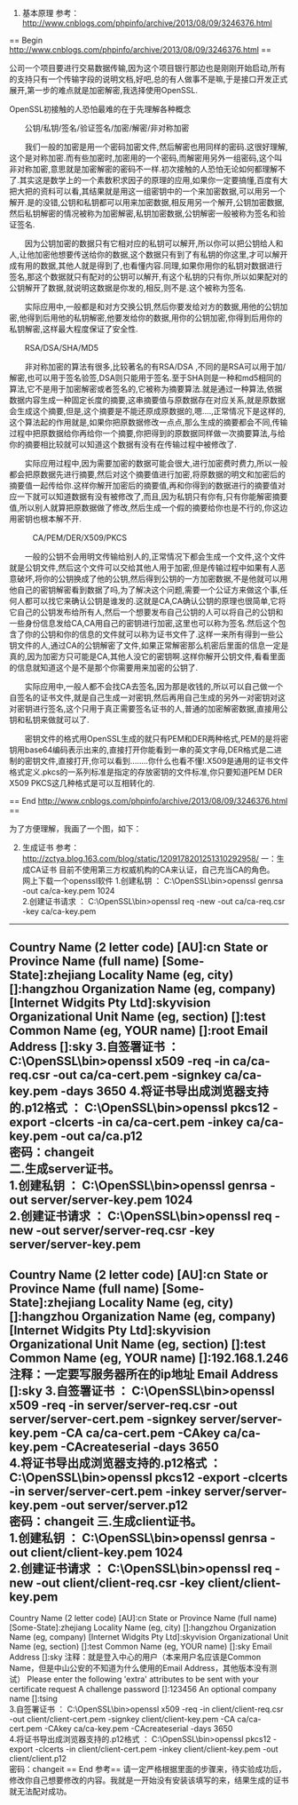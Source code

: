 1. 基本原理
参考：http://www.cnblogs.com/phpinfo/archive/2013/08/09/3246376.html

== Begin http://www.cnblogs.com/phpinfo/archive/2013/08/09/3246376.html ==

公司一个项目要进行交易数据传输,因为这个项目银行那边也是刚刚开始启动,所有的支持只有一个传输字段的说明文档,好吧,总的有人做事不是嘛,于是接口开发正式展开,第一步的难点就是加密解密,我选择使用OpenSSL.

OpenSSL初接触的人恐怕最难的在于先理解各种概念

　　公钥/私钥/签名/验证签名/加密/解密/非对称加密

　　我们一般的加密是用一个密码加密文件,然后解密也用同样的密码.这很好理解,这个是对称加密.而有些加密时,加密用的一个密码,而解密用另外一组密码,这个叫非对称加密,意思就是加密解密的密码不一样.初次接触的人恐怕无论如何都理解不了.其实这是数学上的一个素数积求因子的原理的应用,如果你一定要搞懂,百度有大把大把的资料可以看,其结果就是用这一组密钥中的一个来加密数据,可以用另一个解开.是的没错,公钥和私钥都可以用来加密数据,相反用另一个解开,公钥加密数据,然后私钥解密的情况被称为加密解密,私钥加密数据,公钥解密一般被称为签名和验证签名.

　　因为公钥加密的数据只有它相对应的私钥可以解开,所以你可以把公钥给人和人,让他加密他想要传送给你的数据,这个数据只有到了有私钥的你这里,才可以解开成有用的数据,其他人就是得到了,也看懂内容.同理,如果你用你的私钥对数据进行签名,那这个数据就只有配对的公钥可以解开,有这个私钥的只有你,所以如果配对的公钥解开了数据,就说明这数据是你发的,相反,则不是.这个被称为签名.

　　实际应用中,一般都是和对方交换公钥,然后你要发给对方的数据,用他的公钥加密,他得到后用他的私钥解密,他要发给你的数据,用你的公钥加密,你得到后用你的私钥解密,这样最大程度保证了安全性.

　　RSA/DSA/SHA/MD5

　　非对称加密的算法有很多,比较著名的有RSA/DSA ,不同的是RSA可以用于加/解密,也可以用于签名验签,DSA则只能用于签名.至于SHA则是一种和md5相同的算法,它不是用于加密解密或者签名的,它被称为摘要算法.就是通过一种算法,依据数据内容生成一种固定长度的摘要,这串摘要值与原数据存在对应关系,就是原数据会生成这个摘要,但是,这个摘要是不能还原成原数据的,嗯....,正常情况下是这样的,这个算法起的作用就是,如果你把原数据修改一点点,那么生成的摘要都会不同,传输过程中把原数据给你再给你一个摘要,你把得到的原数据同样做一次摘要算法,与给你的摘要相比较就可以知道这个数据有没有在传输过程中被修改了.

　　实际应用过程中,因为需要加密的数据可能会很大,进行加密费时费力,所以一般都会把原数据先进行摘要,然后对这个摘要值进行加密,将原数据的明文和加密后的摘要值一起传给你.这样你解开加密后的摘要值,再和你得到的数据进行的摘要值对应一下就可以知道数据有没有被修改了,而且,因为私钥只有你有,只有你能解密摘要值,所以别人就算把原数据做了修改,然后生成一个假的摘要给你也是不行的,你这边用密钥也根本解不开.

　　　CA/PEM/DER/X509/PKCS

　　一般的公钥不会用明文传输给别人的,正常情况下都会生成一个文件,这个文件就是公钥文件,然后这个文件可以交给其他人用于加密,但是传输过程中如果有人恶意破坏,将你的公钥换成了他的公钥,然后得到公钥的一方加密数据,不是他就可以用他自己的密钥解密看到数据了吗,为了解决这个问题,需要一个公证方来做这个事,任何人都可以找它来确认公钥是谁发的.这就是CA,CA确认公钥的原理也很简单,它将它自己的公钥发布给所有人,然后一个想要发布自己公钥的人可以将自己的公钥和一些身份信息发给CA,CA用自己的密钥进行加密,这里也可以称为签名.然后这个包含了你的公钥和你的信息的文件就可以称为证书文件了.这样一来所有得到一些公钥文件的人,通过CA的公钥解密了文件,如果正常解密那么机密后里面的信息一定是真的,因为加密方只可能是CA,其他人没它的密钥啊.这样你解开公钥文件,看看里面的信息就知道这个是不是那个你需要用来加密的公钥了.

　　实际应用中,一般人都不会找CA去签名,因为那是收钱的,所以可以自己做一个自签名的证书文件,就是自己生成一对密钥,然后再用自己生成的另外一对密钥对这对密钥进行签名,这个只用于真正需要签名证书的人,普通的加密解密数据,直接用公钥和私钥来做就可以了.

　　密钥文件的格式用OpenSSL生成的就只有PEM和DER两种格式,PEM的是将密钥用base64编码表示出来的,直接打开你能看到一串的英文字母,DER格式是二进制的密钥文件,直接打开,你可以看到........你什么也看不懂!.X509是通用的证书文件格式定义.pkcs的一系列标准是指定的存放密钥的文件标准,你只要知道PEM DER X509 PKCS这几种格式是可以互相转化的.

== End http://www.cnblogs.com/phpinfo/archive/2013/08/09/3246376.html ==

为了方便理解，我画了一个图，如下：





2. 生成证书
参考：http://zctya.blog.163.com/blog/static/1209178201251310292958/
一：生成CA证书 
目前不使用第三方权威机构的CA来认证，自己充当CA的角色。  
网上下载一个openssl软件 
1.创建私钥 ： 
C:\OpenSSL\bin>openssl genrsa -out ca/ca-key.pem 1024  
2.创建证书请求 ： 
C:\OpenSSL\bin>openssl req -new -out ca/ca-req.csr -key ca/ca-key.pem  
----- 
Country Name (2 letter code) [AU]:cn 
State or Province Name (full name) [Some-State]:zhejiang 
Locality Name (eg, city) []:hangzhou 
Organization Name (eg, company) [Internet Widgits Pty Ltd]:skyvision 
Organizational Unit Name (eg, section) []:test 
Common Name (eg, YOUR name) []:root 
Email Address []:sky 
3.自签署证书 ： 
C:\OpenSSL\bin>openssl x509 -req -in ca/ca-req.csr -out ca/ca-cert.pem -signkey ca/ca-key.pem -days 3650 
4.将证书导出成浏览器支持的.p12格式 ： 
C:\OpenSSL\bin>openssl pkcs12 -export -clcerts -in ca/ca-cert.pem -inkey ca/ca-key.pem -out ca/ca.p12  
密码：changeit       
二.生成server证书。  
1.创建私钥 ： 
C:\OpenSSL\bin>openssl genrsa -out server/server-key.pem 1024  
2.创建证书请求 ： 
C:\OpenSSL\bin>openssl req -new -out server/server-req.csr -key server/server-key.pem  
----- 
Country Name (2 letter code) [AU]:cn 
State or Province Name (full name) [Some-State]:zhejiang 
Locality Name (eg, city) []:hangzhou 
Organization Name (eg, company) [Internet Widgits Pty Ltd]:skyvision 
Organizational Unit Name (eg, section) []:test 
Common Name (eg, YOUR name) []:192.168.1.246   注释：一定要写服务器所在的ip地址 
Email Address []:sky 
3.自签署证书 ： 
C:\OpenSSL\bin>openssl x509 -req -in server/server-req.csr -out server/server-cert.pem -signkey server/server-key.pem -CA ca/ca-cert.pem -CAkey ca/ca-key.pem -CAcreateserial -days 3650  
4.将证书导出成浏览器支持的.p12格式 ： 
C:\OpenSSL\bin>openssl pkcs12 -export -clcerts -in server/server-cert.pem -inkey server/server-key.pem -out server/server.p12  
密码：changeit 
三.生成client证书。  
1.创建私钥 ： 
C:\OpenSSL\bin>openssl genrsa -out client/client-key.pem 1024  
2.创建证书请求 ： 
C:\OpenSSL\bin>openssl req -new -out client/client-req.csr -key client/client-key.pem 
----- 
Country Name (2 letter code) [AU]:cn 
State or Province Name (full name) [Some-State]:zhejiang 
Locality Name (eg, city) []:hangzhou 
Organization Name (eg, company) [Internet Widgits Pty Ltd]:skyvision 
Organizational Unit Name (eg, section) []:test 
Common Name (eg, YOUR name) []:sky 
Email Address []:sky      注释：就是登入中心的用户（本来用户名应该是Common Name，但是中山公安的不知道为什么使用的Email Address，其他版本没有测试） 
Please enter the following 'extra' attributes 
to be sent with your certificate request 
A challenge password []:123456 
An optional company name []:tsing  
3.自签署证书 ： 
C:\OpenSSL\bin>openssl x509 -req -in client/client-req.csr -out client/client-cert.pem -signkey client/client-key.pem -CA ca/ca-cert.pem -CAkey ca/ca-key.pem -CAcreateserial -days 3650  
4.将证书导出成浏览器支持的.p12格式 ： 
C:\OpenSSL\bin>openssl pkcs12 -export -clcerts -in client/client-cert.pem -inkey client/client-key.pem -out client/client.p12  
密码：changeit 
== End 参考==
请一定严格根据里面的步骤来，待实验成功后，修改你自己想要修改的内容。我就是一开始没有安装该填写的来，结果生成的证书就无法配对成功。